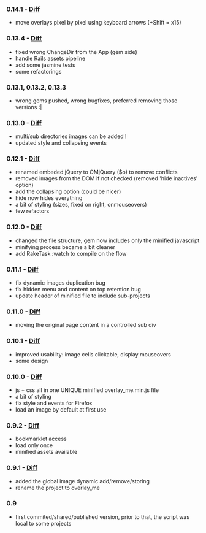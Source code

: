 ### 0.14.1 - [Diff](https://github.com/frontfoot/overlay_me/compare/v0.13.4...v0.14.1)
- move overlays pixel by pixel using keyboard arrows (+Shift = x15)

### 0.13.4 - [Diff](https://github.com/frontfoot/overlay_me/compare/v0.13.0...v0.13.4)
- fixed wrong ChangeDir from the App (gem side)
- handle Rails assets pipeline
- add some jasmine tests
- some refactorings

### 0.13.1, 0.13.2, 0.13.3
- wrong gems pushed, wrong bugfixes, preferred removing those versions :|

### 0.13.0 - [Diff](https://github.com/frontfoot/overlay_me/compare/v0.12.1...v0.13.0)
- multi/sub directories images can be added !
- updated style and collapsing events

### 0.12.1 - [Diff](https://github.com/frontfoot/overlay_me/compare/v0.12.0...v0.12.1)
- renamed embeded jQuery to OMjQuery ($o) to remove conflicts
- removed images from the DOM if not checked (removed 'hide inactives' option)
- add the collapsing option (could be nicer)
- hide now hides everything
- a bit of styling (sizes, fixed on right, onmouseovers)
- few refactors

### 0.12.0 - [Diff](https://github.com/frontfoot/overlay_me/compare/v0.11.1...v0.12.0)
- changed the file structure, gem now includes only the minified javascript
- minifying process became a bit cleaner
- add RakeTask :watch to compile on the flow

### 0.11.1 - [Diff](https://github.com/frontfoot/overlay_me/compare/v0.11.0...v0.11.1)
- fix dynamic images duplication bug
- fix hidden menu and content on top retention bug
- update header of minified file to include sub-projects

### 0.11.0 - [Diff](https://github.com/frontfoot/overlay_me/compare/v0.10.1...v0.11.0)
- moving the original page content in a controlled sub div

### 0.10.1 - [Diff](https://github.com/frontfoot/overlay_me/compare/v0.10.0...v0.10.1)
- improved usability: image cells clickable, display mouseovers
- some design

### 0.10.0 - [Diff](https://github.com/frontfoot/overlay_me/compare/v0.9.2...v0.10.0)
- js + css all in one UNIQUE minified overlay_me.min.js file
- a bit of styling
- fix style and events for Firefox
- load an image by default at first use

### 0.9.2 - [Diff](https://github.com/frontfoot/overlay_me/compare/v0.9.1...v0.9.2)
- bookmarklet access
- load only once
- minified assets available

### 0.9.1 - [Diff](https://github.com/frontfoot/overlay_me/compare/v0.9...v0.9.1)
- added the global image dynamic add/remove/storing
- rename the project to overlay_me

### 0.9
- first commited/shared/published version, prior to that, the script was local to some projects
